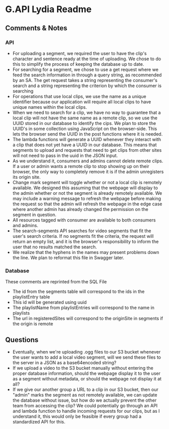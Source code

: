 # G.API Lydia Readme

## Comments & Notes

### API

* For uploading a segment, we required the user to have the clip's character and
sentence ready at the time of uploading. We chose to do this to simplify the
process of keeping the database up to date.
* For searching for a segment, we chose to use a get request where we feed the
search information in through a query string, as recommended by an SA. The get
request takes a string representing the consumer's search and a string representing
the criterion by which the consumer is searching
* For operations that use local clips, we use the name as a unique identifier
because our application will require all local clips to have unique names within
the local clips.
* When we need to search for a clip, we have no way to guarantee that a local
clip will not have the same name as a remote clip, so we use the UUID stored in our
database to identify the cips. We plan to store the UUID's in some collection using
JavaScript on the browser-side. This lets the browser send the UUID in the post
functions where it is needed.
* The lambda functions will generate a UUID whenever they interact with a clip that 
does not yet have a UUID in our database. This means that segments to upload and
requests that need to get clips from other sites will not need to pass in the uuid
in the JSON input.
* As we understand it, consumers and admins cannot delete remote clips. If a user
or admin wants a remote clip to stop showing up on their browser, the only way to
completely remove it is if the admin unregisters its origin site.
* Change mark segment will toggle whether or not a local clip is remotely available.
We designed this assuming that the webpage will display to the admin whether or not
the segment is already remotely available. We may include a warning message to 
refresh the webpage before making the request so that the admin will refresh the
webpage in the edge case where another admin has already changed the permission on
the segment in question.
* All resources tagged with consumer are available to both consumers and admins.
* The search-segments API searches for video segments that fit the user's search 
criteria. If no segments fit the criteria, the request will return an empty list,
and it is the browser's responsibility to inform the user that no results matched
the search.
* We realize that the hyphens in the names may present problems down the line. We
plan to reformat this file in Swagger later.

### Database
These comments are reprinted from the SQL File

* The id from the segments table will correspond to the ids in the 
playlistEntry table
* This id will be generated using uuid
* The playlistName from playlistEntries will correspond to the name in 
playlists
* The url in registeredSites will correspond to the originSite in segments 
if the origin is remote

## Questions

* Eventually, when we're uploading .ogg files to our S3 bucket whenever
the user wants to add a local video segment, will we send these files to
the server in a JSON as a base64encoded string?
* If we upload a video to the S3 bucket manually without entering the proper
database information, should the webpage display it to the user as a segment
without metadata, or should the webpage not display it at all?
* If we give our another group a URL to a clip in our S3 bucket, then
our "admin" marks the segment as not remotely available, we can update the
database without issue, but how do we actually prevent the other team from
accessing the clip? We could potentially go through an API and lambda function
to handle incoming requests for our clips, but as I understand it, this would
only be feasible if every group had a standardized API for this.